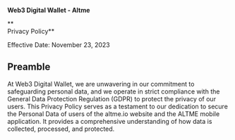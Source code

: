 ﻿**Web3 Digital Wallet - Altme**

** \
Privacy Policy**

Effective Date: November 23, 2023


## Preamble

At Web3 Digital Wallet, we are unwavering in our commitment to safeguarding personal data, and we operate in strict compliance with the General Data Protection Regulation (GDPR) to protect the privacy of our users. This Privacy Policy serves as a testament to our dedication to secure the Personal Data of users of the altme.io website and the ALTME mobile application. It provides a comprehensive understanding of how data is collected, processed, and protected.

